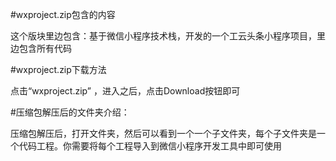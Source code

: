 #wxproject.zip包含的内容  

这个版块里边包含：基于微信小程序技术栈，开发的一个工云头条小程序项目，里边包含所有代码 

#wxproject.zip下载方法

点击“wxproject.zip” ，进入之后，点击Download按钮即可

#压缩包解压后的文件夹介绍：  

压缩包解压后，打开文件夹，然后可以看到一个一个子文件夹，每个子文件夹是一个代码工程。你需要将每个工程导入到微信小程序开发工具中即可使用

